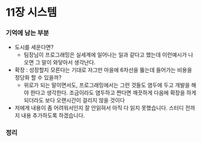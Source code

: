 # 11장 시스템

### 기억에 남는 부분

- 도시를 세운다면?
  - 팀장님이 프로그래밍은 실세계에 일어나는 일과 같다고 했는데 이런예시가 나오면 그 말이 와닿아서 생각난다.
- 확장 : 성장할지 모른다는 기대로 자그만 마을에 6차선을 뚫는데 들어가는 비용을 정당화 할 수 있을까?
  - 위로가 되는 말이면서도, 프로그래밍에서는 그런 것들도 염두에 두고 개발을 해야 한다고 생각한다. 조금이라도 염두하고 짠다면 깨끗하게 다음에 확장을 하게 되더라도 보다 오랜시간이 걸리지 않을 것이다
- 저에게 내용이 좀 어려워서인지 잘 안읽혀서 아직 다 읽지 못했습니다. 스터디 전까지 내용 추가하도록 하겠습니다.

### 정리
